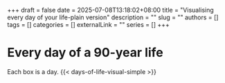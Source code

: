 +++ 
draft = false
date = 2025-07-08T13:18:02+08:00
title = "Visualising every day of your life-plain version"
description = ""
slug = ""
authors = []
tags = []
categories = []
externalLink = ""
series = []
+++

# Every day of a 90-year life

Each box is a day.
{{< days-of-life-visual-simple >}}


<!-- maybe do an option to include your age/birthday. idk i kind of like it plain too.-->